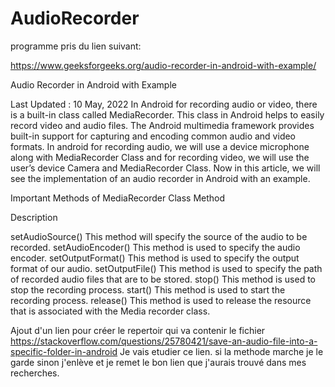 # AudioRecorder

programme pris du lien suivant:

https://www.geeksforgeeks.org/audio-recorder-in-android-with-example/

Audio Recorder in Android with Example

Last Updated : 10 May, 2022
In Android for recording audio or video, there is a built-in class called MediaRecorder. 
This class in Android helps to easily record video and audio files. 
The Android multimedia framework provides built-in support for capturing and encoding common audio and video formats. 
In android for recording audio, we will use a device microphone along with MediaRecorder Class 
and for recording video, we will use the user’s device Camera and MediaRecorder Class. 
Now in this article, we will see the implementation of an audio recorder in Android with an example. 

Important Methods of MediaRecorder Class
Method 

Description

setAudioSource()	This method will specify the source of the audio to be recorded.
setAudioEncoder()	This method is used to specify the audio encoder.
setOutputFormat()	This method is used to specify the output format of our audio.
setOutputFile()	This method is used to specify the path of recorded audio files that are to be stored.
stop()	This method is used to stop the recording process. 
start()	This method is used to start the recording process. 
release()	This method is used to release the resource that is associated with the Media recorder class.



Ajout d'un lien pour créer le repertoir qui va contenir le fichier
https://stackoverflow.com/questions/25780421/save-an-audio-file-into-a-specific-folder-in-android
Je vais etudier ce lien. si la methode marche je le garde sinon j'enlève et je remet le bon lien que j'aurais trouvé dans mes recherches.
